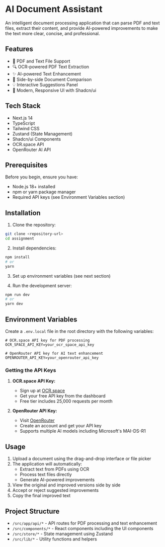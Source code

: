 # AI Document Assistant

An intelligent document processing application that can parse PDF and text files, extract their content, and provide AI-powered improvements to make the text more clear, concise, and professional.

## Features

- 📄 PDF and Text File Support
- 🔍 OCR-powered PDF Text Extraction
- ✨ AI-powered Text Enhancement
- 👀 Side-by-side Document Comparison
- 💡 Interactive Suggestions Panel
- 🎨 Modern, Responsive UI with Shadcn/ui

## Tech Stack

- Next.js 14
- TypeScript
- Tailwind CSS
- Zustand (State Management)
- Shadcn/ui Components
- OCR.space API
- OpenRouter AI API

## Prerequisites

Before you begin, ensure you have:

- Node.js 18+ installed
- npm or yarn package manager
- Required API keys (see Environment Variables section)

## Installation

1. Clone the repository:

```bash
git clone <repository-url>
cd assignment
```

2. Install dependencies:

```bash
npm install
# or
yarn
```

3. Set up environment variables (see next section)

4. Run the development server:

```bash
npm run dev
# or
yarn dev
```

## Environment Variables

Create a `.env.local` file in the root directory with the following variables:

```env
# OCR.space API key for PDF processing
OCR_SPACE_API_KEY=your_ocr_space_api_key

# OpenRouter API key for AI text enhancement
OPENROUTER_API_KEY=your_openrouter_api_key
```

### Getting the API Keys

1. **OCR.space API Key:**

   - Sign up at [OCR.space](https://ocr.space/ocrapi)
   - Get your free API key from the dashboard
   - Free tier includes 25,000 requests per month

2. **OpenRouter API Key:**
   - Visit [OpenRouter](https://openrouter.ai/)
   - Create an account and get your API key
   - Supports multiple AI models including Microsoft's MAI-DS-R1

## Usage

1. Upload a document using the drag-and-drop interface or file picker
2. The application will automatically:
   - Extract text from PDFs using OCR
   - Process text files directly
   - Generate AI-powered improvements
3. View the original and improved versions side by side
4. Accept or reject suggested improvements
5. Copy the final improved text

## Project Structure

- `/src/app/api/*` - API routes for PDF processing and text enhancement
- `/src/components/*` - React components including the UI components
- `/src/store/*` - State management using Zustand
- `/src/lib/*` - Utility functions and helpers

